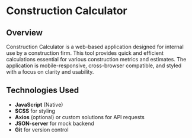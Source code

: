 # Construction Calculator

## Overview
Construction Calculator is a web-based application designed for internal use by a construction firm. This tool provides quick and efficient calculations essential for various construction metrics and estimates. The application is mobile-responsive, cross-browser compatible, and styled with a focus on clarity and usability.

## Technologies Used

- **JavaScript** (Native)
- **SCSS** for styling
- **Axios** (optional) or custom solutions for API requests
- **JSON-server** for mock backend
- **Git** for version control
